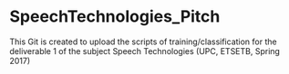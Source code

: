 # SpeechTechnologies_Pitch
This Git is created to upload the scripts of training/classification for the deliverable 1 of the subject Speech Technologies (UPC, ETSETB, Spring 2017)
